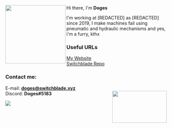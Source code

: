 <img align="left" width="188" height="183" src="https://i.imgur.com/u9EArHV.jpeg"> Hi there, I'm <b>Doges</b>

I'm working at [REDACTED] as [REDACTED] since 2019, I make machines fail using pneumatic and hydraulic mechanisms
and yes, i'm a furry, kthx

### Useful URLs
[My Website](https://communismdoesnot.works "My website")\
[Switchblade Repo](https://github.com/SwitchbladeBot/switchblade "Switchblade")

### Contact me:
E-mail: <b>doges@switchblade.xyz</b>\
Discord: <b>Doges#5183</b> <img align="right" width="170" height="100" src="https://i.imgur.com/mOziwDB.png">

<a href="https://github.com/anuraghazra/github-readme-stats">
  <img align="left" src="https://github-readme-stats.vercel.app/api?username=Doges&show_icons=true" />
</a>
<!--
**Doges/Doges** is a ✨ _special_ ✨ repository because its `README.md` (this file) appears on your GitHub profile.

Here are some ideas to get you started:

- 🔭 I’m currently working on ...
- 🌱 I’m currently learning ...
- 👯 I’m looking to collaborate on ...
- 🤔 I’m looking for help with ...
- 💬 Ask me about ...
- 📫 How to reach me: ...
- 😄 Pronouns: ...
- ⚡ Fun fact: ...
-->
